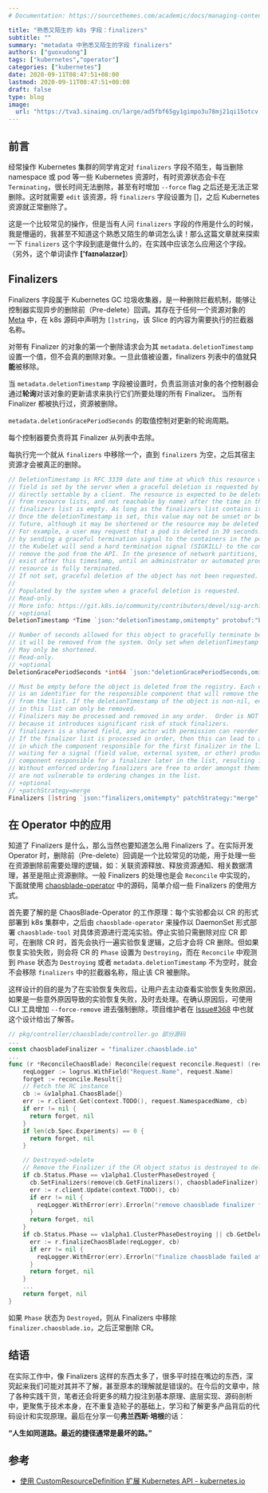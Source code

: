 ```yaml
---
# Documentation: https://sourcethemes.com/academic/docs/managing-content/

title: "熟悉又陌生的 k8s 字段：finalizers"
subtitle: ""
summary: "metadata 中熟悉又陌生的字段 finalizers"
authors: ["guoxudong"]
tags: ["kubernetes","operator"]
categories: ["kubernetes"]
date: 2020-09-11T08:47:51+08:00
lastmod: 2020-09-11T08:47:51+08:00
draft: false
type: blog
image:
  url: "https://tva3.sinaimg.cn/large/ad5fbf65gy1gimpo3u78mj21qi15otcv.jpg"
---
```

## 前言

经常操作 Kubernetes 集群的同学肯定对 `finalizers` 字段不陌生，每当删除 namespace 或 pod 等一些 Kubernetes 资源时，有时资源状态会卡在 `Terminating`，很长时间无法删除，甚至有时增加 `--force` flag 之后还是无法正常删除。这时就需要 `edit` 该资源，将 `finalizers` 字段设置为 []，之后 Kubernetes 资源就正常删除了。

这是一个比较常见的操作，但是当有人问 `finalizers` 字段的作用是什么的时候，我是懵逼的，我甚至不知道这个熟悉又陌生的单词怎么读！那么这篇文章就来探索一下 `finalizers` 这个字段到底是做什么的，在实践中应该怎么应用这个字段。（另外，这个单词读作 **['faɪnəlaɪzər]**）

## Finalizers

Finalizers 字段属于 Kubernetes GC 垃圾收集器，是一种删除拦截机制，能够让控制器实现异步的删除前（Pre-delete）回调。其存在于任何一个资源对象的 [Meta](https://github.com/kubernetes/apimachinery/blob/master/pkg/apis/meta/v1/types.go#L246) 中，在 k8s 源码中声明为 `[]string`，该 Slice 的内容为需要执行的拦截器名称。

对带有 Finalizer 的对象的第一个删除请求会为其 `metadata.deletionTimestamp` 设置一个值，但不会真的删除对象。一旦此值被设置，finalizers 列表中的值就**只能**被移除。

当 `metadata.deletionTimestamp` 字段被设置时，负责监测该对象的各个控制器会通过**轮询**对该对象的更新请求来执行它们所要处理的所有 Finalizer。 当所有 Finalizer 都被执行过，资源被删除。

`metadata.deletionGracePeriodSeconds` 的取值控制对更新的轮询周期。

每个控制器要负责将其 Finalizer 从列表中去除。

每执行完一个就从 `finalizers` 中移除一个，直到 `finalizers` 为空，之后其宿主资源才会被真正的删除。

```go
// DeletionTimestamp is RFC 3339 date and time at which this resource will be deleted. This
// field is set by the server when a graceful deletion is requested by the user, and is not
// directly settable by a client. The resource is expected to be deleted (no longer visible
// from resource lists, and not reachable by name) after the time in this field, once the
// finalizers list is empty. As long as the finalizers list contains items, deletion is blocked.
// Once the deletionTimestamp is set, this value may not be unset or be set further into the
// future, although it may be shortened or the resource may be deleted prior to this time.
// For example, a user may request that a pod is deleted in 30 seconds. The Kubelet will react
// by sending a graceful termination signal to the containers in the pod. After that 30 seconds,
// the Kubelet will send a hard termination signal (SIGKILL) to the container and after cleanup,
// remove the pod from the API. In the presence of network partitions, this object may still
// exist after this timestamp, until an administrator or automated process can determine the
// resource is fully terminated.
// If not set, graceful deletion of the object has not been requested.
//
// Populated by the system when a graceful deletion is requested.
// Read-only.
// More info: https://git.k8s.io/community/contributors/devel/sig-architecture/api-conventions.md#metadata
// +optional
DeletionTimestamp *Time `json:"deletionTimestamp,omitempty" protobuf:"bytes,9,opt,name=deletionTimestamp"`

// Number of seconds allowed for this object to gracefully terminate before
// it will be removed from the system. Only set when deletionTimestamp is also set.
// May only be shortened.
// Read-only.
// +optional
DeletionGracePeriodSeconds *int64 `json:"deletionGracePeriodSeconds,omitempty" protobuf:"varint,10,opt,name=deletionGracePeriodSeconds"`

// Must be empty before the object is deleted from the registry. Each entry
// is an identifier for the responsible component that will remove the entry
// from the list. If the deletionTimestamp of the object is non-nil, entries
// in this list can only be removed.
// Finalizers may be processed and removed in any order.  Order is NOT enforced
// because it introduces significant risk of stuck finalizers.
// finalizers is a shared field, any actor with permission can reorder it.
// If the finalizer list is processed in order, then this can lead to a situation
// in which the component responsible for the first finalizer in the list is
// waiting for a signal (field value, external system, or other) produced by a
// component responsible for a finalizer later in the list, resulting in a deadlock.
// Without enforced ordering finalizers are free to order amongst themselves and
// are not vulnerable to ordering changes in the list.
// +optional
// +patchStrategy=merge
Finalizers []string `json:"finalizers,omitempty" patchStrategy:"merge" protobuf:"bytes,14,rep,name=finalizers"`
```

## 在 Operator 中的应用

知道了 Finalizers 是什么，那么当然也要知道怎么用 Finalizers 了。在实际开发 Operator 时，删除前（Pre-delete）回调是一个比较常见的功能，用于处理一些在资源删除前需要处理的逻辑，如：关联资源释放、释放资源通知、相关数据清理，甚至是阻止资源删除。一般 Finalizers 的处理也是会 `Reconcile` 中实现的，下面就使用 [chaosblade-operator](https://github.com/chaosblade-io/chaosblade-operator) 中的源码，简单介绍一些 Finalizers 的使用方式。

首先要了解的是 ChaosBlade-Operator 的工作原理：每个实验都会以 CR 的形式部署到 k8s 集群中，之后由 `chaosblade-operator` 来操作以 DaemonSet 形式部署 `chaosblade-tool` 对具体资源进行混沌实验。停止实验只需删除对应 CR 即可，在删除 CR 时，首先会执行一遍实验恢复逻辑，之后才会将 CR 删除。但如果恢复实验失败，则会将 CR 的 `Phase` 设置为 `Destroying`，而在 `Reconcile` 中观测到 `Phase` 状态为 `Destroying` 或者 `metadata.deletionTimestamp` 不为空时，就会不会移除 `finalizers` 中的拦截器名称，阻止该 CR 被删除。

这样设计的目的是为了在实验恢复失败后，让用户去主动查看实验恢复失败原因，如果是一些意外原因导致的实验恢复失败，及时去处理。在确认原因后，可使用 CLI 工具增加 `--force-remove` 进去强制删除，项目维护者在 [Issue#368](https://github.com/chaosblade-io/chaosblade/issues/368) 中也就这个设计给出了解答。

```go
// pkg/controller/chaosblade/controller.go 部分源码
...
const chaosbladeFinalizer = "finalizer.chaosblade.io"
...
func (r *ReconcileChaosBlade) Reconcile(request reconcile.Request) (reconcile.Result, error) {
    reqLogger := logrus.WithField("Request.Name", request.Name)
    forget := reconcile.Result{}
    // Fetch the RC instance
    cb := &v1alpha1.ChaosBlade{}
    err := r.client.Get(context.TODO(), request.NamespacedName, cb)
    if err != nil {
      return forget, nil
    }
    if len(cb.Spec.Experiments) == 0 {
      return forget, nil
    }

    // Destroyed->delete
    // Remove the Finalizer if the CR object status is destroyed to delete it
    if cb.Status.Phase == v1alpha1.ClusterPhaseDestroyed {
      cb.SetFinalizers(remove(cb.GetFinalizers(), chaosbladeFinalizer))
      err := r.client.Update(context.TODO(), cb)
      if err != nil {
        reqLogger.WithError(err).Errorln("remove chaosblade finalizer failed at destroyed phase")
      }
      return forget, nil
    }
    if cb.Status.Phase == v1alpha1.ClusterPhaseDestroying || cb.GetDeletionTimestamp() != nil {
      err := r.finalizeChaosBlade(reqLogger, cb)
      if err != nil {
        reqLogger.WithError(err).Errorln("finalize chaosblade failed at destroying phase")
      }
      return forget, nil
    }
    ...
    return forget, nil
}
```

如果 `Phase` 状态为 `Destroyed`，则从 Finalizers 中移除 `finalizer.chaosblade.io`，之后正常删除 CR。

## 结语

在实际工作中，像 Finalizers 这样的东西太多了，很多平时挂在嘴边的东西，深究起来我们可能对其并不了解，甚至原本的理解就是错误的。在今后的文章中，除了各种实践干货，笔者还会将更多的精力投注到基本原理、底层实现、源码剖析中，更聚焦于技术本身，在不重复造轮子的基础上，学习和了解更多产品背后的代码设计和实现原理。最后在分享一句**弗兰西斯·培根**的话：

**“人生如同道路。最近的捷径通常是最坏的路。”**

## 参考

- [使用 CustomResourceDefinition 扩展 Kubernetes API - kubernetes.io](https://kubernetes.io/zh/docs/tasks/extend-kubernetes/custom-resources/custom-resource-definitions/#finalizers)